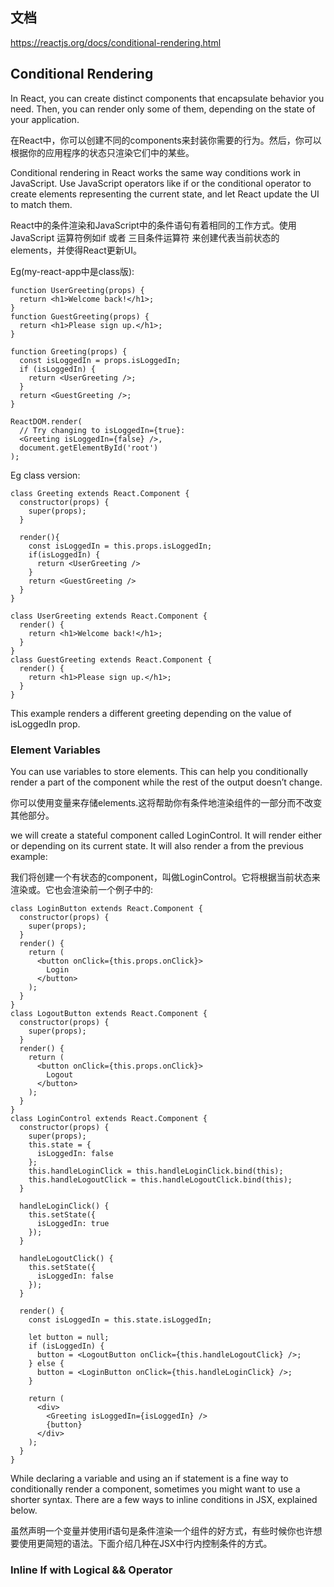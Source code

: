 ## 文档
<https://reactjs.org/docs/conditional-rendering.html>

## Conditional Rendering
In React, you can create distinct components that encapsulate behavior you need. Then, you can render only some of them, depending on the state of your application.

在React中，你可以创建不同的components来封装你需要的行为。然后，你可以根据你的应用程序的状态只渲染它们中的某些。

Conditional rendering in React works the same way conditions work in JavaScript. Use JavaScript operators like if or the conditional operator to create elements representing the current state, and let React update the UI to match them.

React中的条件渲染和JavaScript中的条件语句有着相同的工作方式。使用JavaScript 运算符例如if 或者 三目条件运算符 来创建代表当前状态的elements，并使得React更新UI。

Eg(my-react-app中是class版):
```
function UserGreeting(props) {
  return <h1>Welcome back!</h1>;
}
function GuestGreeting(props) {
  return <h1>Please sign up.</h1>;
}

function Greeting(props) {
  const isLoggedIn = props.isLoggedIn;
  if (isLoggedIn) {
    return <UserGreeting />;
  }
  return <GuestGreeting />;
}

ReactDOM.render(
  // Try changing to isLoggedIn={true}:
  <Greeting isLoggedIn={false} />,
  document.getElementById('root')
);
```

Eg class version:
```
class Greeting extends React.Component {
  constructor(props) {
    super(props);
  }
  
  render(){
    const isLoggedIn = this.props.isLoggedIn;
    if(isLoggedIn) {
      return <UserGreeting />
    } 
    return <GuestGreeting />
  }
}

class UserGreeting extends React.Component {
  render() {
    return <h1>Welcome back!</h1>;    
  }
}
class GuestGreeting extends React.Component {
  render() {
    return <h1>Please sign up.</h1>;    
  }
}
```
This example renders a different greeting depending on the value of isLoggedIn prop.


### Element Variables
You can use variables to store elements. This can help you conditionally render a part of the component while the rest of the output doesn’t change.

你可以使用变量来存储elements.这将帮助你有条件地渲染组件的一部分而不改变其他部分。

we will create a stateful component called LoginControl.
It will render either <LoginButton /> or <LogoutButton /> depending on its current state. It will also render a <Greeting /> from the previous example:

我们将创建一个有状态的component，叫做LoginControl。它将根据当前状态来渲染<LoginButton />或<LogoutButton />。它也会渲染前一个例子中的<Greeting />:

```
class LoginButton extends React.Component {
  constructor(props) {
    super(props);
  }
  render() {
    return (
      <button onClick={this.props.onClick}>
        Login
      </button>
    );
  }
}
class LogoutButton extends React.Component {
  constructor(props) {
    super(props);
  }
  render() {
    return (
      <button onClick={this.props.onClick}>
        Logout
      </button>
    );
  }
}
class LoginControl extends React.Component {
  constructor(props) {
    super(props);
    this.state = {
      isLoggedIn: false
    };
    this.handleLoginClick = this.handleLoginClick.bind(this);
    this.handleLogoutClick = this.handleLogoutClick.bind(this);
  }

  handleLoginClick() {
    this.setState({
      isLoggedIn: true
    });
  }

  handleLogoutClick() {
    this.setState({
      isLoggedIn: false
    });
  }

  render() {
    const isLoggedIn = this.state.isLoggedIn;

    let button = null;
    if (isLoggedIn) {
      button = <LogoutButton onClick={this.handleLogoutClick} />;
    } else {
      button = <LoginButton onClick={this.handleLoginClick} />;
    }

    return (
      <div>
        <Greeting isLoggedIn={isLoggedIn} />
        {button}
      </div>
    );
  }
}
```

While declaring a variable and using an if statement is a fine way to conditionally render a component, sometimes you might want to use a shorter syntax. There are a few ways to inline conditions in JSX, explained below.

虽然声明一个变量并使用if语句是条件渲染一个组件的好方式，有些时候你也许想要使用更简短的语法。下面介绍几种在JSX中行内控制条件的方式。


### Inline If with Logical && Operator


